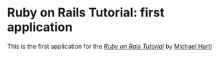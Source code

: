 # Ruby on Rails Tutorial: first application

This is the first application for the [*Ruby on Rais Tutorial*](http://railstutorial.org/)
by [Michael Hartl](http://michaelhartl.com)